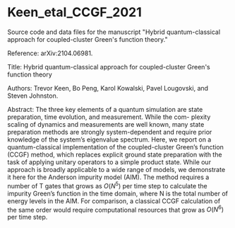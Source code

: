 # Keen_etal_CCGF_2021
Source code and data files for the manuscript "Hybrid quantum-classical approach for coupled-cluster Green's function theory."

Reference: arXiv:2104.06981.

Title: Hybrid quantum-classical approach for coupled-cluster Green's function theory

Authors: Trevor Keen, Bo Peng, Karol Kowalski, Pavel Lougovski, and Steven Johnston. 

Abstract: The three key elements of a quantum simulation are state preparation, time evolution, and measurement. While the com- plexity scaling of dynamics and measurements are well known, many state preparation methods are strongly system-dependent and require prior knowledge of the system’s eigenvalue spectrum. Here, we report on a quantum-classical implementation of the coupled-cluster Green’s function (CCGF) method, which replaces explicit ground state preparation with the task of applying unitary operators to a simple product state. While our approach is broadly applicable to a wide range of models, we demonstrate it here for the Anderson impurity model (AIM). The method requires a number of T gates that grows as $O(N^5)$ per time step to calculate the impurity Green’s function in the time domain, where N is the total number of energy levels in the AIM. For comparison, a classical CCGF calculation of the same order would require computational resources that grow as $O(N^6)$ per time step.
